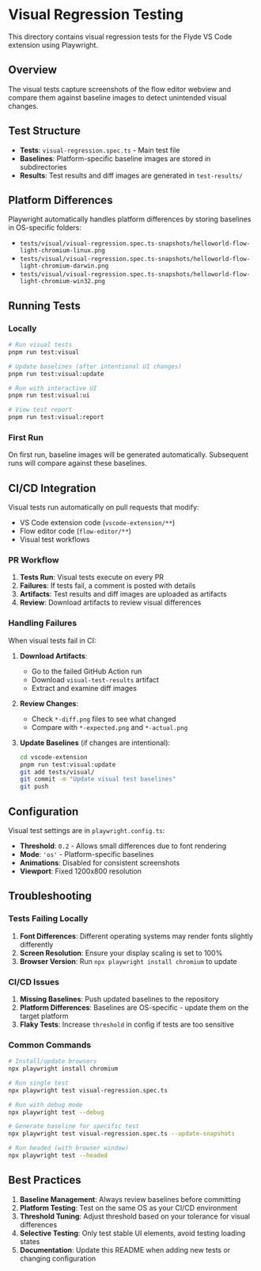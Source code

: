 # Visual Regression Testing

This directory contains visual regression tests for the Flyde VS Code extension using Playwright.

## Overview

The visual tests capture screenshots of the flow editor webview and compare them against baseline images to detect unintended visual changes.

## Test Structure

- **Tests**: `visual-regression.spec.ts` - Main test file
- **Baselines**: Platform-specific baseline images are stored in subdirectories
- **Results**: Test results and diff images are generated in `test-results/`

## Platform Differences

Playwright automatically handles platform differences by storing baselines in OS-specific folders:
- `tests/visual/visual-regression.spec.ts-snapshots/helloworld-flow-light-chromium-linux.png`
- `tests/visual/visual-regression.spec.ts-snapshots/helloworld-flow-light-chromium-darwin.png`
- `tests/visual/visual-regression.spec.ts-snapshots/helloworld-flow-light-chromium-win32.png`

## Running Tests

### Locally

```bash
# Run visual tests
pnpm run test:visual

# Update baselines (after intentional UI changes)
pnpm run test:visual:update

# Run with interactive UI
pnpm run test:visual:ui

# View test report
pnpm run test:visual:report
```

### First Run
On first run, baseline images will be generated automatically. Subsequent runs will compare against these baselines.

## CI/CD Integration

Visual tests run automatically on pull requests that modify:
- VS Code extension code (`vscode-extension/**`)
- Flow editor code (`flow-editor/**`)
- Visual test workflows

### PR Workflow

1. **Tests Run**: Visual tests execute on every PR
2. **Failures**: If tests fail, a comment is posted with details
3. **Artifacts**: Test results and diff images are uploaded as artifacts
4. **Review**: Download artifacts to review visual differences

### Handling Failures

When visual tests fail in CI:

1. **Download Artifacts**: 
   - Go to the failed GitHub Action run
   - Download `visual-test-results` artifact
   - Extract and examine diff images

2. **Review Changes**:
   - Check `*-diff.png` files to see what changed
   - Compare with `*-expected.png` and `*-actual.png`

3. **Update Baselines** (if changes are intentional):
   ```bash
   cd vscode-extension
   pnpm run test:visual:update
   git add tests/visual/
   git commit -m "Update visual test baselines"
   git push
   ```

## Configuration

Visual test settings are in `playwright.config.ts`:

- **Threshold**: `0.2` - Allows small differences due to font rendering
- **Mode**: `'os'` - Platform-specific baselines
- **Animations**: Disabled for consistent screenshots
- **Viewport**: Fixed 1200x800 resolution

## Troubleshooting

### Tests Failing Locally

1. **Font Differences**: Different operating systems may render fonts slightly differently
2. **Screen Resolution**: Ensure your display scaling is set to 100%
3. **Browser Version**: Run `npx playwright install chromium` to update

### CI/CD Issues

1. **Missing Baselines**: Push updated baselines to the repository
2. **Platform Differences**: Baselines are OS-specific - update them on the target platform
3. **Flaky Tests**: Increase `threshold` in config if tests are too sensitive

### Common Commands

```bash
# Install/update browsers
npx playwright install chromium

# Run single test
npx playwright test visual-regression.spec.ts

# Run with debug mode
npx playwright test --debug

# Generate baseline for specific test
npx playwright test visual-regression.spec.ts --update-snapshots

# Run headed (with browser window)
npx playwright test --headed
```

## Best Practices

1. **Baseline Management**: Always review baselines before committing
2. **Platform Testing**: Test on the same OS as your CI/CD environment
3. **Threshold Tuning**: Adjust threshold based on your tolerance for visual differences
4. **Selective Testing**: Only test stable UI elements, avoid testing loading states
5. **Documentation**: Update this README when adding new tests or changing configuration